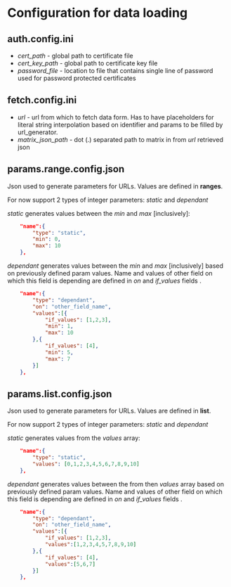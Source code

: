 # Configuration for data loading

## auth.config.ini

* *cert_path* - global path to certificate file
* *cert_key_path* - global path to certificate key file
* *password_file* - location to file that contains single line of password used for password protected certificates

## fetch.config.ini

* *url* - url from which to fetch data form. Has to have placeholders for literal string interpolation based on identifier and params to be filled by url_generator.
* *matrix_json_path* - dot (.) separated path to matrix in from *url* retrieved json

## params.range.config.json

Json used to generate parameters for URLs. Values are defined in **ranges**.

For now support 2 types of integer parameters: *static* and *dependant*

*static* generates values between the *min* and *max* [inclusively]:

```json
    "name":{
        "type": "static",
        "min": 0,
        "max": 10
    },
```

*dependant* generates values between the *min* and *max* [inclusively] based on previously defined param values. Name and values of other field on which this field is depending are defined in *on* and *if_values* fields .

```json
    "name":{
        "type": "dependant",
        "on": "other_field_name",
        "values":[{
            "if_values": [1,2,3],
            "min": 1,
            "max": 10
        },{
            "if_values": [4],
            "min": 5,
            "max": 7
        }]
    },
```

## params.list.config.json

Json used to generate parameters for URLs. Values are defined in **list**.

For now support 2 types of integer parameters: *static* and *dependant*

*static* generates values from the *values* array:

```json
    "name":{
        "type": "static",
        "values": [0,1,2,3,4,5,6,7,8,9,10]
    },
```

*dependant* generates values between the from then *values* array based on previously defined param values. Name and values of other field on which this field is depending are defined in *on* and *if_values* fields .

```json
    "name":{
        "type": "dependant",
        "on": "other_field_name",
        "values":[{
            "if_values": [1,2,3],
            "values":[1,2,3,4,5,7,8,9,10]
        },{
            "if_values": [4],
            "values":[5,6,7]
        }]
    },
```
